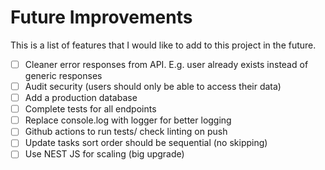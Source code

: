 # Future Improvements

This is a list of features that I would like to add to this project in the future.

-   [ ] Cleaner error responses from API. E.g. user already exists instead of generic responses
-   [ ] Audit security (users should only be able to access their data)
-   [ ] Add a production database
-   [ ] Complete tests for all endpoints
-   [ ] Replace console.log with logger for better logging
-   [ ] Github actions to run tests/ check linting on push
-   [ ] Update tasks sort order should be sequential (no skipping)
-   [ ] Use NEST JS for scaling (big upgrade)
